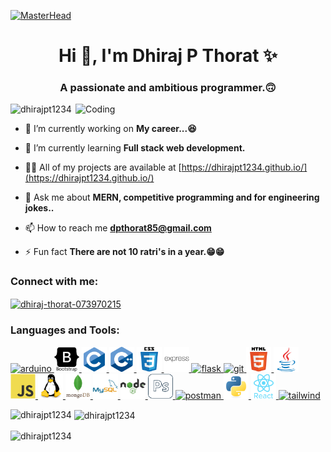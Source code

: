 [![MasterHead](https://media0.giphy.com/media/Y4ak9Ki2GZCbJxAnJD/200w.webp?cid=ecf05e47t2kf5y4spkfh4cd0e9b49p43q4zwh1ibmkl2f3zt&ep=v1_gifs_search&rid=200w.webp&ct=g)](https://dhirajpt1234.io)

<h1 align="center">Hi 👋, I'm Dhiraj P Thorat ✨</h1>
<h3 align="center">A passionate and ambitious programmer.🙃</h3>

<img align="right" alt="Coding" width="400" src="https://media4.giphy.com/media/CrFLL3CnRpw5ddlBMm/200w.webp?cid=ecf05e474rs2i0cot09ewz06t58d2xc14c1r0abzfb0z8701&ep=v1_gifs_search&rid=200w.webp&ct=g">

<p align="left"> <img src="https://komarev.com/ghpvc/?username=dhirajpt1234&label=Profile%20views&color=0e75b6&style=flat" alt="dhirajpt1234" /> </p>

- 🔭 I’m currently working on **My career...😆**

- 🌱 I’m currently learning **Full stack web development.**

- 👨‍💻 All of my projects are available at [https://dhirajpt1234.github.io/](https://dhirajpt1234.github.io/)

- 💬 Ask me about **MERN, competitive programming and for engineering jokes..**

- 📫 How to reach me **dpthorat85@gmail.com**

- ⚡ Fun fact **There are not 10 ratri's in a year.😁😁**

<h3 align="left">Connect with me:</h3>
<p align="left">
<a href="https://linkedin.com/in/dhiraj-thorat-073970215" target="blank"><img align="center" src="https://raw.githubusercontent.com/rahuldkjain/github-profile-readme-generator/master/src/images/icons/Social/linked-in-alt.svg" alt="dhiraj-thorat-073970215" height="30" width="40" /></a>
</p>

<h3 align="left">Languages and Tools:</h3>
<p align="left"> <a href="https://www.arduino.cc/" target="_blank" rel="noreferrer"> <img src="https://cdn.worldvectorlogo.com/logos/arduino-1.svg" alt="arduino" width="40" height="40"/> </a> <a href="https://getbootstrap.com" target="_blank" rel="noreferrer"> <img src="https://raw.githubusercontent.com/devicons/devicon/master/icons/bootstrap/bootstrap-plain-wordmark.svg" alt="bootstrap" width="40" height="40"/> </a> <a href="https://www.cprogramming.com/" target="_blank" rel="noreferrer"> <img src="https://raw.githubusercontent.com/devicons/devicon/master/icons/c/c-original.svg" alt="c" width="40" height="40"/> </a> <a href="https://www.w3schools.com/cpp/" target="_blank" rel="noreferrer"> <img src="https://raw.githubusercontent.com/devicons/devicon/master/icons/cplusplus/cplusplus-original.svg" alt="cplusplus" width="40" height="40"/> </a> <a href="https://www.w3schools.com/css/" target="_blank" rel="noreferrer"> <img src="https://raw.githubusercontent.com/devicons/devicon/master/icons/css3/css3-original-wordmark.svg" alt="css3" width="40" height="40"/> </a> <a href="https://expressjs.com" target="_blank" rel="noreferrer"> <img src="https://raw.githubusercontent.com/devicons/devicon/master/icons/express/express-original-wordmark.svg" alt="express" width="40" height="40"/> </a> <a href="https://flask.palletsprojects.com/" target="_blank" rel="noreferrer"> <img src="https://www.vectorlogo.zone/logos/pocoo_flask/pocoo_flask-icon.svg" alt="flask" width="40" height="40"/> </a> <a href="https://git-scm.com/" target="_blank" rel="noreferrer"> <img src="https://www.vectorlogo.zone/logos/git-scm/git-scm-icon.svg" alt="git" width="40" height="40"/> </a> <a href="https://www.w3.org/html/" target="_blank" rel="noreferrer"> <img src="https://raw.githubusercontent.com/devicons/devicon/master/icons/html5/html5-original-wordmark.svg" alt="html5" width="40" height="40"/> </a> <a href="https://www.java.com" target="_blank" rel="noreferrer"> <img src="https://raw.githubusercontent.com/devicons/devicon/master/icons/java/java-original.svg" alt="java" width="40" height="40"/> </a> <a href="https://developer.mozilla.org/en-US/docs/Web/JavaScript" target="_blank" rel="noreferrer"> <img src="https://raw.githubusercontent.com/devicons/devicon/master/icons/javascript/javascript-original.svg" alt="javascript" width="40" height="40"/> </a> <a href="https://www.linux.org/" target="_blank" rel="noreferrer"> <img src="https://raw.githubusercontent.com/devicons/devicon/master/icons/linux/linux-original.svg" alt="linux" width="40" height="40"/> </a> <a href="https://www.mongodb.com/" target="_blank" rel="noreferrer"> <img src="https://raw.githubusercontent.com/devicons/devicon/master/icons/mongodb/mongodb-original-wordmark.svg" alt="mongodb" width="40" height="40"/> </a> <a href="https://www.mysql.com/" target="_blank" rel="noreferrer"> <img src="https://raw.githubusercontent.com/devicons/devicon/master/icons/mysql/mysql-original-wordmark.svg" alt="mysql" width="40" height="40"/> </a> <a href="https://nodejs.org" target="_blank" rel="noreferrer"> <img src="https://raw.githubusercontent.com/devicons/devicon/master/icons/nodejs/nodejs-original-wordmark.svg" alt="nodejs" width="40" height="40"/> </a> <a href="https://www.photoshop.com/en" target="_blank" rel="noreferrer"> <img src="https://raw.githubusercontent.com/devicons/devicon/master/icons/photoshop/photoshop-line.svg" alt="photoshop" width="40" height="40"/> </a> <a href="https://postman.com" target="_blank" rel="noreferrer"> <img src="https://www.vectorlogo.zone/logos/getpostman/getpostman-icon.svg" alt="postman" width="40" height="40"/> </a> <a href="https://www.python.org" target="_blank" rel="noreferrer"> <img src="https://raw.githubusercontent.com/devicons/devicon/master/icons/python/python-original.svg" alt="python" width="40" height="40"/> </a> <a href="https://reactjs.org/" target="_blank" rel="noreferrer"> <img src="https://raw.githubusercontent.com/devicons/devicon/master/icons/react/react-original-wordmark.svg" alt="react" width="40" height="40"/> </a> <a href="https://tailwindcss.com/" target="_blank" rel="noreferrer"> <img src="https://www.vectorlogo.zone/logos/tailwindcss/tailwindcss-icon.svg" alt="tailwind" width="40" height="40"/> </a> </p>

<p><img align="left" src="https://github-readme-stats.vercel.app/api/top-langs?username=dhirajpt1234&show_icons=true&locale=en&layout=compact" alt="dhirajpt1234" /></p>

<p>&nbsp;<img align="center" src="https://github-readme-stats.vercel.app/api?username=dhirajpt1234&show_icons=true&locale=en" alt="dhirajpt1234" /></p>

<p><img align="center" src="https://github-readme-streak-stats.herokuapp.com/?user=dhirajpt1234&" alt="dhirajpt1234" /></p>
